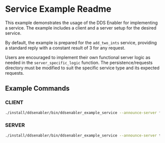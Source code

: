 # Service Example Readme

This example demonstrates the usage of the DDS Enabler for implementing a service. The example includes a client and a server setup for the desired service.

By default, the example is prepared for the `add_two_ints` service, providing a standard reply with a constant result of 3 for any request.

Users are encouraged to implement their own functional server logic as needed in the `server_specific_logic` function. The persistence/requests directory must be modified to suit the specific service type and its expected requests.

## Example Commands

### CLIENT
```bash
./install/ddsenabler/bin/ddsenabler_example_service --announce-server false --persistence-path $PATH_TO_WS/DDS-Enabler/ddsenabler/examples/persistence/ --config $PATH_TO_WS/DDS-Enabler/ddsenabler/DDS_ENABLER_CONFIGURATION.yaml --request-initial-wait 3
```

### SERVER
```bash
./install/ddsenabler/bin/ddsenabler_example_service --announce-server true --persistence-path $PATH_TO_WS/DDS-Enabler/ddsenabler/examples/persistence/ --config $PATH_TO_WS/DDS-Enabler/ddsenabler/DDS_ENABLER_CONFIGURATION.yaml --expected-requests 3
```